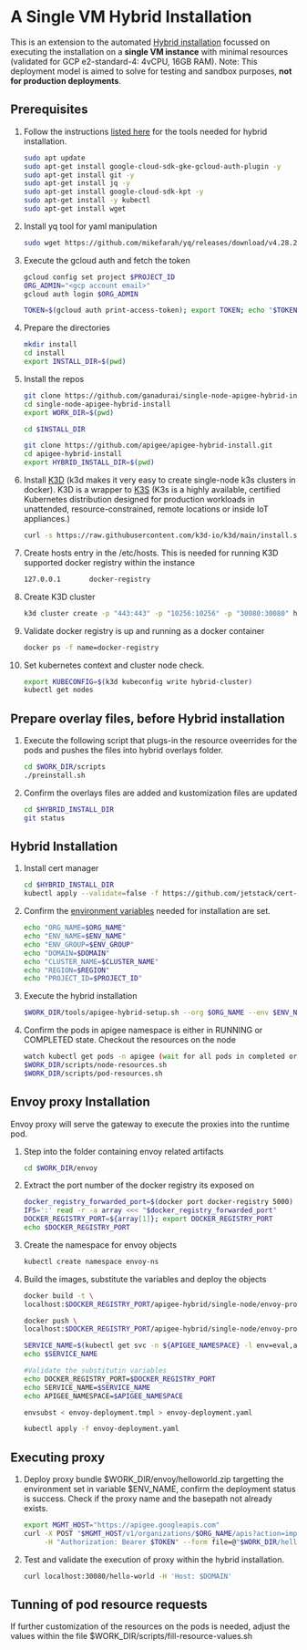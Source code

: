 # A Single VM Hybrid Installation

This is an extension to the automated [Hybrid installation](https://cloud.google.com/apigee/docs/hybrid/preview/new-install-user-guide) focussed on executing the installation on a **single VM instance** with minimal resources (validated for GCP e2-standard-4: 4vCPU, 16GB RAM). Note: This deployment model is aimed to solve for testing and sandbox purposes, **not for production deployments**.

## Prerequisites

1. Follow the instructions [listed here](https://cloud.google.com/apigee/docs/hybrid/preview/new-install-user-guide#prerequisites1) for the tools needed for hybrid installation. 
    ```bash
    sudo apt update
    sudo apt-get install google-cloud-sdk-gke-gcloud-auth-plugin -y
    sudo apt-get install git -y
    sudo apt-get install jq -y
    sudo apt-get install google-cloud-sdk-kpt -y
    sudo apt-get install -y kubectl
    sudo apt-get install wget
    ```

1. Install yq tool for yaml manipulation
    ```bash
    sudo wget https://github.com/mikefarah/yq/releases/download/v4.28.2/yq_linux_amd64.tar.gz -O - |  tar xz && sudo mv yq_linux_amd64 /usr/bin/yq
    ```

1. Execute the gcloud auth and fetch the token
    ```bash
    gcloud config set project $PROJECT_ID
    ORG_ADMIN="<gcp account email>"
    gcloud auth login $ORG_ADMIN

    TOKEN=$(gcloud auth print-access-token); export TOKEN; echo "$TOKEN"
    ```

1. Prepare the directories
    ```bash
    mkdir install 
    cd install
    export INSTALL_DIR=$(pwd)
    ```
    
1. Install the repos 
    ```bash
    git clone https://github.com/ganadurai/single-node-apigee-hybrid-install.git
    cd single-node-apigee-hybrid-install
    export WORK_DIR=$(pwd)
    
    cd $INSTALL_DIR  
    
    git clone https://github.com/apigee/apigee-hybrid-install.git
    cd apigee-hybrid-install
    export HYBRID_INSTALL_DIR=$(pwd)
    ```

1. Install [K3D](https://k3d.io/) (k3d makes it very easy to create single-node k3s clusters in docker). K3D is a wrapper to [K3S](https://k3s.io/) (K3s is a highly available, certified Kubernetes distribution designed for production workloads in unattended, resource-constrained, remote locations or inside IoT appliances.) 
    ```bash
    curl -s https://raw.githubusercontent.com/k3d-io/k3d/main/install.sh | bash
    ```
  
1. Create hosts entry in the /etc/hosts. This is needed for running K3D supported docker registry within the instance
    ```bash
    127.0.0.1       docker-registry
    ```

1. Create K3D cluster
    ```bash
    k3d cluster create -p "443:443" -p "10256:10256" -p "30080:30080" hybrid-cluster --registry-create docker-registry 
    ```
    
1. Validate docker registry is up and running as a docker container
    ```bash
    docker ps -f name=docker-registry
    ```
    
1. Set kubernetes context and cluster node check.
    ```bash
    export KUBECONFIG=$(k3d kubeconfig write hybrid-cluster)
    kubectl get nodes
    ```

## Prepare overlay files, before Hybrid installation

1. Execute the following script that plugs-in the resource oveerrides for the pods and pushes the files into hybrid overlays folder.
    ```bash
    cd $WORK_DIR/scripts
    ./preinstall.sh
    ```
1. Confirm the overlays files are added and kustomization files are updated
    ```bash
    cd $HYBRID_INSTALL_DIR
    git status
    ```

## Hybrid Installation

1. Install cert manager
    ```bash
    cd $HYBRID_INSTALL_DIR
    kubectl apply --validate=false -f https://github.com/jetstack/cert-manager/releases/download/v1.7.2/cert-manager.yaml
    ```
  
1. Confirm the [environment variables](https://cloud.google.com/apigee/docs/hybrid/preview/new-install-user-guide#common-variables-used-in-this-guide) needed for installation are set. 
    ```bash
    echo "ORG_NAME=$ORG_NAME"
    echo "ENV_NAME=$ENV_NAME"
    echo "ENV_GROUP=$ENV_GROUP"
    echo "DOMAIN=$DOMAIN"
    echo "CLUSTER_NAME=$CLUSTER_NAME"
    echo "REGION=$REGION"
    echo "PROJECT_ID=$PROJECT_ID" 
    ```

1. Execute the hybrid installation 
    ```bash
    $WORK_DIR/tools/apigee-hybrid-setup.sh --org $ORG_NAME --env $ENV_NAME --envgroup $ENV_GROUP --ingress-domain $DOMAIN --cluster-name $CLUSTER_NAME --cluster-region $REGION --gcp-project-id $PROJECT_ID  --setup-all --verbose 
    ```

1. Confirm the pods in apigee namespace is either in RUNNING or COMPLETED state. Checkout the resources on the node
    ```bash
    watch kubectl get pods -n apigee (wait for all pods in completed or running state)
    $WORK_DIR/scripts/node-resources.sh
    $WORK_DIR/scripts/pod-resources.sh
    ```

## Envoy proxy Installation
Envoy proxy will serve the gateway to execute the proxies into the runtime pod.

1. Step into the folder containing envoy related artifacts
    ```bash
    cd $WORK_DIR/envoy
    ```

1. Extract the port number of the docker registry its exposed on
    ```bash
    docker_registry_forwarded_port=$(docker port docker-registry 5000)
    IFS=':' read -r -a array <<< "$docker_registry_forwarded_port"
    DOCKER_REGISTRY_PORT=${array[1]}; export DOCKER_REGISTRY_PORT
    echo $DOCKER_REGISTRY_PORT
    ```

1. Create the namespace for envoy objects
    ```bash
    kubectl create namespace envoy-ns
    ```
    
1. Build the images, substitute the variables and deploy the objects
    ```bash
    docker build -t \
    localhost:$DOCKER_REGISTRY_PORT/apigee-hybrid/single-node/envoy-proxy:v1 .

    docker push \
    localhost:$DOCKER_REGISTRY_PORT/apigee-hybrid/single-node/envoy-proxy:v1

    SERVICE_NAME=$(kubectl get svc -n ${APIGEE_NAMESPACE} -l env=eval,app=apigee-runtime --template '{{range .items}}{{.metadata.name}}{{"\n"}}{{end}}')
    echo $SERVICE_NAME
    
    #Validate the substitutin variables
    echo DOCKER_REGISTRY_PORT=$DOCKER_REGISTRY_PORT
    echo SERVICE_NAME=$SERVICE_NAME
    echo APIGEE_NAMESPACE=$APIGEE_NAMESPACE
    
    envsubst < envoy-deployment.tmpl > envoy-deployment.yaml

    kubectl apply -f envoy-deployment.yaml
    ```
    
## Executing proxy 

1. Deploy proxy bundle $WORK_DIR/envoy/helloworld.zip targetting the environment set in variable $ENV_NAME, confirm the deployment status is success. Check if the proxy name and the basepath not already exists.
    ```bash
    export MGMT_HOST="https://apigee.googleapis.com"
    curl -X POST "$MGMT_HOST/v1/organizations/$ORG_NAME/apis?action=import&name=helloworld" \
         -H "Authorization: Bearer $TOKEN" --form file=@"$WORK_DIR/helloworld.zip"
    ```

1. Test and validate the execution of proxy within the hybrid installation. 
    ```bash
    curl localhost:30080/hello-world -H 'Host: $DOMAIN'
    ```

## Tunning of pod resource requests
If further customization of the resources on the pods is needed, adjust the values within the file $WORK_DIR/scripts/fill-resource-values.sh

 